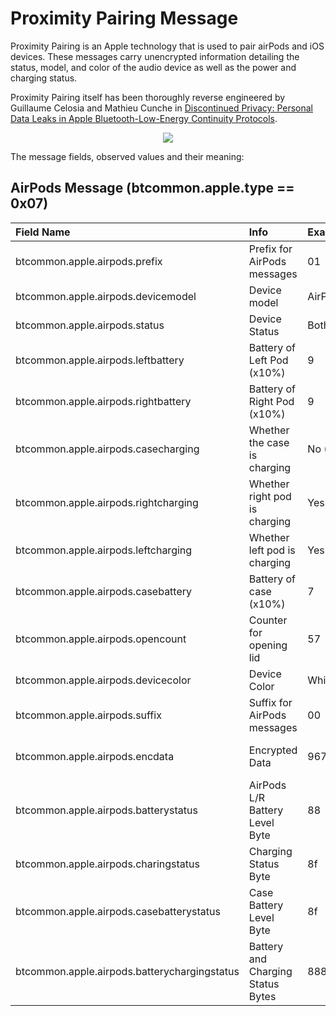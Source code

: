 <h1>Proximity Pairing Message</h1>

<p> 
Proximity Pairing is an Apple technology that is used to pair airPods and iOS
devices.  These messages carry unencrypted information detailing the status,
model, and color of the audio device as well as the power and charging status.
</p> 

<p>
Proximity Pairing itself has been thoroughly reverse engineered by Guillaume
Celosia and Mathieu Cunche in  
<a
href="https://petsymposium.org/2020/files/papers/issue1/popets-2020-0003.pdf">Discontinued
Privacy: Personal Data Leaks in Apple Bluetooth-Low-Energy Continuity
Protocols</a>.
</p>

<div align="center">
<img src="/figs/proximity_pairing_format.png">
</div>


<p>The message fields, observed values and their meaning:</p>

## AirPods Message (btcommon.apple.type == 0x07)

| Field Name                                  | Info                         | Example                   |Length| Type  | Notes                    |
| :-------------------------------------------| :----------------------------|:--------------------------|:----:|:-----:|:------------------------:|
| btcommon.apple.airpods.prefix               | Prefix for AirPods messages  |01                         |   1  | Bytes |                          |
| btcommon.apple.airpods.devicemodel          | Device model                 |AirPods Pro (0x0e20)       |   2  | UINT16|                          |
| btcommon.apple.airpods.status               | Device Status                |Both AirPods in case (0x55)|   2  | UINT8 |                          |
| btcommon.apple.airpods.leftbattery          | Battery of Left Pod (x10%)   | 9                         |   1  | UINT8 | Have seen > 100%         |       
| btcommon.apple.airpods.rightbattery         | Battery of Right Pod (x10%)  | 9                         |   1  | UINT8 | Have seen > 100%         |
| btcommon.apple.airpods.casecharging         | Whether the case is charging | No (0x0)                  |   1  | UINT8 |                          |
| btcommon.apple.airpods.rightcharging        | Whether right pod is charging| Yes (0x1)                 |   1  | UINT8 |                          |
| btcommon.apple.airpods.leftcharging         | Whether left pod is charging | Yes (0x1)                 |   1  | UINT8 |                          |
| btcommon.apple.airpods.casebattery          | Battery of case (x10%)       | 7                         |   1  | UINT8 | Have seen > 100%         |
| btcommon.apple.airpods.opencount            | Counter for opening lid      | 57                        |   1  | UINT8 | Weird counter            |
| btcommon.apple.airpods.devicecolor          | Device Color                 | White (0x00)              |   1  | UINT8 | Changes for beats        |               
| btcommon.apple.airpods.suffix               | Suffix for AirPods messages  | 00                        |   1  | Bytes |                          |
| btcommon.apple.airpods.encdata              | Encrypted Data               |9672711ae6a965737c80d805039773d1|16| Bytes| Not sure what this is    |
| btcommon.apple.airpods.batterystatus        | AirPods L/R Battery Level Byte| 88                       |   1  | None  | This is a tree           | 
| btcommon.apple.airpods.charingstatus        | Charging Status Byte         | 8f                        |   1  | None  | This is a tree           |
| btcommon.apple.airpods.casebatterystatus    | Case Battery Level Byte      | 8f                        |   1  | None  | This is a tree           |
| btcommon.apple.airpods.batterychargingstatus| Battery and Charging Status Bytes|888f                   |   2  | None  | This is a tree           |
